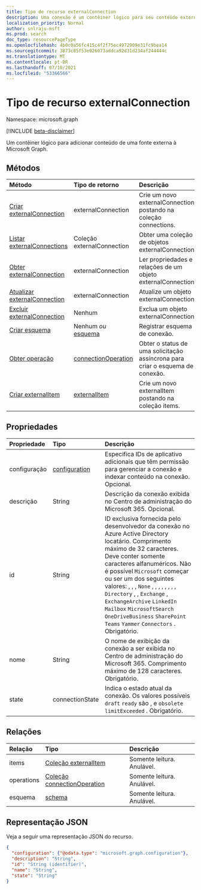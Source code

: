 ```yaml
---
title: Tipo de recurso externalConnection
description: Uma conexão é um contêiner lógico para seu conteúdo externo no Microsoft Graph
localization_priority: Normal
author: snlraju-msft
ms.prod: search
doc_type: resourcePageType
ms.openlocfilehash: 4b0c0a56fc415c4f2f75ec4972909e31fc9bea14
ms.sourcegitcommit: 3873c85f53e026073addca92d31d234af244444c
ms.translationtype: MT
ms.contentlocale: pt-BR
ms.lasthandoff: 07/10/2021
ms.locfileid: "53366566"
---
```

# <a name="externalconnection-resource-type"></a>Tipo de recurso externalConnection

Namespace: microsoft.graph

[!INCLUDE [beta-disclaimer](../../includes/beta-disclaimer.md)]

Um contêiner lógico para adicionar conteúdo de uma fonte externa à Microsoft Graph.

## <a name="methods"></a>Métodos

| Método                                                           | Tipo de retorno                                   | Descrição |
|:-----------------------------------------------------------------|:----------------------------------------------|:--|
| [Criar externalConnection](../api/external-post-connections.md) | externalConnection                            | Crie um novo externalConnection postando na coleção connections. |
| [Listar externalConnections](../api/externalconnection-list.md)    | Coleção externalConnection                 | Obter uma coleção de objetos externalConnection. |
| [Obter externalConnection](../api/externalconnection-get.md)       | externalConnection                            | Ler propriedades e relações de um objeto externalConnection. |
| [Atualizar externalConnection](../api/externalconnection-update.md) | externalConnection                            | Atualize um objeto externalConnection. |
| [Excluir externalConnection](../api/externalconnection-delete.md) | Nenhum                                          | Exclua um objeto externalConnection. |
| [Criar esquema](../api/externalconnection-post-schema.md)        | Nenhum *ou* [esquema](schema.md)                 | Registrar esquema de conexão. |
| [Obter operação](../api/connectionoperation-get.md)               | [connectionOperation](connectionoperation.md) | Obter o status de uma solicitação assíncrona para criar o esquema de conexão. |
| [Criar externalItem](../api/externalconnection-put-items.md)    | [externalItem](externalitem.md)               | Crie um novo externalItem postando na coleção items. |

## <a name="properties"></a>Propriedades

| Propriedade      | Tipo                              | Descrição |
|:--------------|:----------------------------------|:------------|
| configuração | [configuration](configuration.md) | Especifica IDs de aplicativo adicionais que têm permissão para gerenciar a conexão e indexar conteúdo na conexão. Opcional. |
| descrição   | String                            | Descrição da conexão exibida no Centro de administração do Microsoft 365. Opcional. |
| id            | String                            | ID exclusiva fornecida pelo desenvolvedor da conexão no Azure Active Directory locatário. Comprimento máximo de 32 caracteres. Deve conter somente caracteres alfanuméricos. Não é possível `Microsoft` começar ou ser um dos seguintes valores: , , , `None` , , , , , , , , `Directory` , , `Exchange` , `ExchangeArchive` `LinkedIn` `Mailbox` `MicrosoftSearch` `OneDriveBusiness` `SharePoint` `Teams` `Yammer` `Connectors` . Obrigatório. |
| nome          | String                            | O nome de exibição da conexão a ser exibida no Centro de administração do Microsoft 365. Comprimento máximo de 128 caracteres. Obrigatório. |
| state         | connectionState                   | Indica o estado atual da conexão. Os valores possíveis `draft` `ready` são , e `obsolete` `limitExceeded` . Obrigatório. |

## <a name="relationships"></a>Relações

| Relação | Tipo                                                     | Descrição |
|:-------------|:---------------------------------------------------------|:---|
| items        | [Coleção externalItem](externalitem.md)               | Somente leitura. Anulável. |
| operations   | [Coleção connectionOperation](connectionoperation.md) | Somente leitura. Anulável. |
| esquema       | [schema](schema.md)                                      | Somente leitura. Anulável. |

## <a name="json-representation"></a>Representação JSON

Veja a seguir uma representação JSON do recurso.

<!-- {
  "blockType": "resource",
  "optionalProperties": [

  ],
  "@odata.type": "microsoft.graph.externalConnection",
  "keyProperty": "id"
}-->

```json
{
  "configuration": {"@odata.type": "microsoft.graph.configuration"},
  "description": "String",
  "id": "String (identifier)",
  "name": "String",
  "state": "String"
}
```

<!-- uuid: 16cd6b66-4b1a-43a1-adaf-3a886856ed98
2019-02-04 14:57:30 UTC -->
<!-- {
  "type": "#page.annotation",
  "description": "connection resource",
  "keywords": "",
  "section": "documentation",
  "tocPath": ""
}-->
